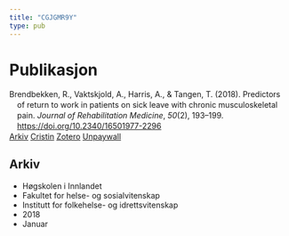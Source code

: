 ```yaml
---
title: "CGJGMR9Y"
type: pub
---
```

<h1>Publikasjon</h1>
<article id="csl-bib-container-CGJGMR9Y" class="csl-bib-container">
  <div class="csl-bib-body" style="line-height: 1.35; padding-left: 1em; text-indent:-1em;">
  <div class="csl-entry">Brendbekken, R., Vaktskjold, A., Harris, A., &amp; Tangen, T. (2018). Predictors of return to work in patients on sick leave with chronic musculoskeletal pain. <i>Journal of Rehabilitation Medicine</i>, <i>50</i>(2), 193&#x2013;199. <a href="https://doi.org/10.2340/16501977-2296">https://doi.org/10.2340/16501977-2296</a></div>
</div>
  <div class="csl-bib-buttons">
    <a href="#taxonomy-article-CGJGMR9Y" class="csl-bib-button">Arkiv</a>
    <a href alt="Cristin URL" class="csl-bib-button">Cristin</a>
    <a href alt="Zotero URL" class="csl-bib-button">Zotero</a>
    <a href="https://www.medicaljournals.se/jrm/content_files/download.php?doi=10.2340/16501977-2296" class="csl-bib-button">Unpaywall</a>
  </div>
  <div id="csl-bib-meta-container-CGJGMR9Y"></div>
</article>
<div id="csl-bib-meta-CGJGMR9Y" class="csl-bib-meta">
  <article id="taxonomy-article-CGJGMR9Y" class="taxonomy-article">
    <h1>Arkiv</h1>
    <ul>
      <li>Høgskolen i Innlandet</li>
      <li>Fakultet for helse- og sosialvitenskap</li>
      <li>Institutt for folkehelse- og idrettsvitenskap</li>
      <li>2018</li>
      <li>Januar</li>
    </ul>
  </article>
</div>
